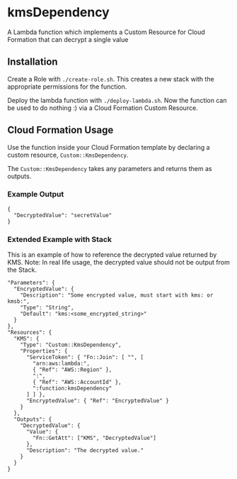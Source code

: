 # kmsDependency

A Lambda function which implements a Custom Resource for Cloud Formation that
can decrypt a single value

## Installation

Create a Role with `./create-role.sh`. This creates a new stack with the
appropriate permissions for the function.

Deploy the lambda function with `./deploy-lambda.sh`. Now the function can be
used to do nothing :)  via a Cloud Formation Custom Resource.

## Cloud Formation Usage

Use the function inside your Cloud Formation template by declaring a custom
resource, `Custom::KmsDependency`.

The `Custom::KmsDependency` takes any parameters and returns them as outputs.

### Example Output

```
{
  "DecryptedValue": "secretValue"
}
```

### Extended Example with Stack

This is an example of how to reference the decrypted value returned by KMS.
Note: In real life usage, the decrypted value should not be output from the Stack.

```
"Parameters": {
  "EncryptedValue": {
    "Description": "Some encrypted value, must start with kms: or kmsb:",
    "Type": "String",
    "Default": "kms:<some_encrypted_string>"
  }
},
"Resources": {
  "KMS": {
    "Type": "Custom::KmsDependency",
    "Properties": {
      "ServiceToken": { "Fn::Join": [ "", [
        "arn:aws:lambda:",
        { "Ref": "AWS::Region" },
        ":",
        { "Ref": "AWS::AccountId" },
        ":function:kmsDependency"
      ] ] },
      "EncryptedValue": { "Ref": "EncryptedValue" }
    }
  },
  "Outputs": {
    "DecryptedValue": {
      "Value": {
        "Fn::GetAtt": ["KMS", "DecryptedValue"]
      },
      "Description": "The decrypted value."
    }
  }
}
```
